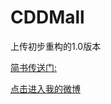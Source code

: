 # CDDMall

上传初步重构的1.0版本

[简书传送门:](http://www.jianshu.com/p/3f248b614bdc) <br />

[点击进入我的微博](http://weibo.com/u/5605532343) <br />


